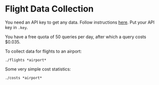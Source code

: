 # Flight Data Collection

You need an API key to get any data. Follow instructions [here](https://developers.google.com/qpx-express/v1/prereqs).
Put your API key in `.key`.

You have a free quota of 50 queries per day, after which a query costs $0.035.

To collect data for flights to an airport:

	./flights *airport*

Some very simple cost statistics:

	./costs *airport*

